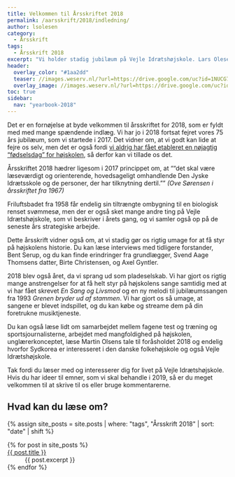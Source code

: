 ```yaml
---
title: Velkommen til Årsskriftet 2018
permalink: /aarsskrift/2018/indledning/
author: lsolesen
category:
  - Årsskrift
tags:
  - Årsskrift 2018
excerpt: "Vi holder stadig jubilæum på Vejle Idrætshøjskole. Lars Olesen, viceforstander, fortæller lidt om indholdet i årsskriftet."
header:
  overlay_color: "#1aa2dd"
  teaser: //images.weserv.nl/?url=https://drive.google.com/uc?id=1NUCG7gUN2Skhi1mEPKbhGmp2-ukDlrR6&w=300
  overlay_image: //images.weserv.nl/?url=https://drive.google.com/uc?id=1NUCG7gUN2Skhi1mEPKbhGmp2-ukDlrR6&w&w=2000
toc: true
sidebar:
  nav: "yearbook-2018"
---
```


Det er en fornøjelse at byde velkommen til årsskriftet for 2018, som er fyldt med med mange spændende indlæg. Vi har jo i 2018 fortsat fejret vores 75 års jubilæum, som vi startede i 2017. Det vidner om, at vi godt kan lide at fejre os selv, men det er også fordi [vi aldrig har fået etableret en nøjagtig “fødselsdag” for højskolen](/faq/fodselsdag/), så derfor kan vi tillade os det.

Årsskriftet 2018 hædrer ligesom i 2017 princippet om, at <q>“det skal være læseværdigt og orienterende, hovedsageligt omhandlende Den Jyske Idrætsskole og de personer, der har tilknytning dertil.”</q> <cite>(Ove Sørensen i årsskriftet fra 1967)</cite>

Friluftsbadet fra 1958 får endelig sin tiltrængte ombygning til en biologisk renset svømmesø, men der er også sket mange andre ting på Vejle Idrætshøjskole, som vi beskriver i årets gang, og vi samler også op på de seneste års strategiske arbejde.

Dette årsskrift vidner også om, at vi stadig gør os rigtig umage for at få styr på højskolens historie. Du kan læse interviews med tidligere forstander, Bent Serup, og du kan finde erindringer fra grundlægger, Svend Aage Thomsens datter, Birte Christensen, og Axel Gyntler.

2018 blev også året, da vi sprang ud som pladeselskab. Vi har gjort os rigtig mange anstrengelser for at få helt styr på højskolens sange samtidig med at vi har fået skrevet _En Sang og Livsmod_ og en ny melodi til jubilæumssangen fra 1993 _Grenen bryder ud af stammen_. Vi har gjort os så umage, at sangene er blevet indspillet, og du kan købe og streame dem på din foretrukne musiktjeneste.

Du kan også læse lidt om samarbejdet mellem fagene test og træning og sportsjournalisterne, arbejdet med mangfoldighed på højskolen, unglærerkonceptet, læse Martin Olsens tale til foråsholdet 2018 og endelig hvorfor Sydkorea er interesseret i den danske folkehøjskole og også Vejle Idrætshøjskole.

Tak fordi du læser med og interesserer dig for livet på Vejle Idrætshøjskole. Hvis du har ideer til emner, som vi skal behandle i 2019, så er du meget velkommen til at skrive til os eller bruge kommentarerne.

## Hvad kan du læse om?

{% assign site_posts = site.posts | where: "tags", "Årsskrift 2018" | sort: "date" | shift %}

<dl>
{% for post in site_posts %}
  <dt><a href="{{ post.url | relative_url }}" rel="permalink">{{ post.title }}</a></dt>
  <dd>{{ post.excerpt }}</dd>
{% endfor %}
</dl>
